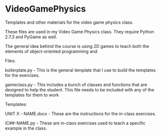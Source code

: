 # VideoGamePhysics
Templates and other materials for the video game physics class.

These files are used in my Video Game Physics class.  They require Python 2.7.3 and PyGame as well.

The general idea behind the course is using 2D games to teach both the elements of object-oriented programming and 

Files:

boilerplate.py - This is the general template that I use to build the templates for the exercises.

gameclass.py - This includes a bunch of classes and functions that are designed to help the student.
               This file needs to be included with any of the templates for them to work
               
Templates:

UNIT X - NAME.docx - These are the instructions for the in-class exercises.

IC##-NAME.py - These are in-class exercises used to teach a specific example in the class.

